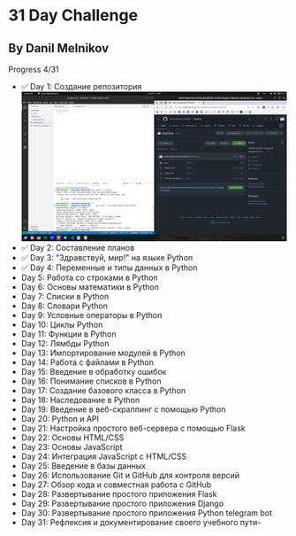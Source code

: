# 31 Day Challenge
## By Danil Melnikov

Progress 4/31

- ✅ Day 1: Создание репозитория
![GitHub Logo](https://github.com/danil-olegovich-melnikov/31github/blob/master/day1/Screenshot%20from%202023-11-27%2015-08-14.png)
- ✅ Day 2: Составление планов
- ✅ Day 3: "Здравствуй, мир!" на языке Python
- ✅ Day 4: Переменные и типы данных в Python
- Day 5: Работа со строками в Python
- Day 6: Основы математики в Python
- Day 7: Списки в Python
- Day 8: Словари Python
- Day 9: Условные операторы в Python
- Day 10: Циклы Python
- Day 11: Функции в Python
- Day 12: Лямбды Python
- Day 13: Импортирование модулей в Python
- Day 14: Работа с файлами в Python
- Day 15: Введение в обработку ошибок
- Day 16: Понимание списков в Python
- Day 17: Создание базового класса в Python
- Day 18: Наследование в Python
- Day 19: Введение в веб-скраппинг с помощью Python
- Day 20: Python и API
- Day 21: Настройка простого веб-сервера с помощью Flask
- Day 22: Основы HTML/CSS
- Day 23: Основы JavaScript
- Day 24: Интеграция JavaScript с HTML/CSS
- Day 25: Введение в базы данных
- Day 26: Использование Git и GitHub для контроля версий
- Day 27: Обзор кода и совместная работа с GitHub
- Day 28: Развертывание простого приложения Flask
- Day 29: Развертывание простого приложения Django
- Day 30: Развертывание простого приложения Python telegram bot
- Day 31: Рефлексия и документирование своего учебного пути- 